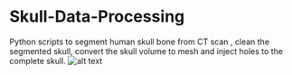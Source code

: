 # Skull-Data-Processing
Python scripts to segment human skull bone from CT scan , clean the segmented skull, convert the skull volume to mesh and inject holes to the complete skull.
![alt text](https://github.com/jianning-li/Skull-Data-Processing/master/images/Capture1.PNG)

